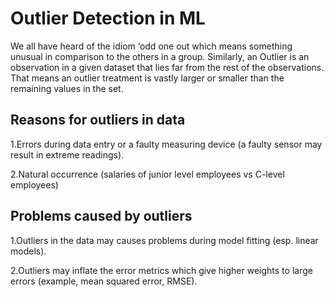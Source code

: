 # Outlier Detection in ML

We all have heard of the idiom ‘odd one out which means something unusual in comparison to the others in a group. Similarly, an Outlier is an observation in a given dataset that lies far from the rest of the observations. That means an outlier treatment is vastly larger or smaller than the remaining values in the set.

## Reasons for outliers in data

1.Errors during data entry or a faulty measuring device (a faulty sensor may result in extreme readings).

2.Natural occurrence (salaries of junior level employees vs C-level employees)

## Problems caused by outliers

1.Outliers in the data may causes problems during model fitting (esp. linear models).

2.Outliers may inflate the error metrics which give higher weights to large errors (example, mean squared error, RMSE).